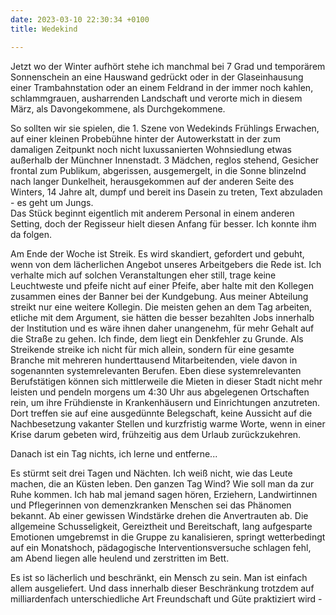 ```yaml
---
date: 2023-03-10 22:30:34 +0100
title: Wedekind

---
```

Jetzt wo der Winter aufhört stehe ich manchmal bei 7 Grad und temporärem Sonnenschein an eine Hauswand gedrückt oder in der Glaseinhausung einer Trambahnstation oder an einem Feldrand in der immer noch kahlen, schlammgrauen, ausharrenden Landschaft und verorte mich in diesem März, als Davongekommene, als Durchgekommene. 

So sollten wir sie spielen, die 1. Szene von Wedekinds Frühlings Erwachen, auf einer kleinen Probebühne hinter der Autowerkstatt in der zum damaligen Zeitpunkt noch nicht luxussanierten Wohnsiedlung etwas außerhalb der Münchner Innenstadt. 3 Mädchen, reglos stehend, Gesicher frontal zum Publikum, abgerissen, ausgemergelt, in die Sonne blinzelnd nach langer Dunkelheit, herausgekommen auf der anderen Seite des Winters, 14 Jahre alt, dumpf und bereit ins Dasein zu treten, Text abzuladen - es geht um Jungs.   
Das Stück beginnt eigentlich mit anderem Personal in einem anderen Setting, doch der Regisseur hielt diesen Anfang für besser. Ich konnte ihm da folgen.

Am Ende der Woche ist Streik. Es wird skandiert, gefordert und gebuht, wenn von dem lächerlichen Angebot unseres Arbeitgebers die Rede ist. Ich verhalte mich auf solchen Veranstaltungen eher still, trage keine Leuchtweste und pfeife nicht auf einer Pfeife, aber halte mit den Kollegen zusammen eines der Banner bei der Kundgebung. Aus meiner Abteilung streikt nur eine weitere Kollegin. Die meisten gehen an dem Tag arbeiten, etliche mit dem Argument, sie hätten die besser bezahlten Jobs innerhalb der Institution und es wäre ihnen daher unangenehm, für mehr Gehalt auf die Straße zu gehen. Ich finde, dem liegt ein Denkfehler zu Grunde. Als Streikende streike ich nicht für mich allein, sondern für eine gesamte Branche mit mehreren hunderttausend Mitarbeitenden, viele davon in sogenannten systemrelevanten Berufen. Eben diese systemrelevanten Berufstätigen können sich mittlerweile die Mieten in dieser Stadt nicht mehr leisten und pendeln morgens um 4:30 Uhr aus abgelegenen Ortschaften rein, um ihre Frühdienste in Krankenhäusern und Einrichtungen anzutreten. Dort treffen sie auf eine ausgedünnte Belegschaft, keine Aussicht auf die Nachbesetzung vakanter Stellen und kurzfristig warme Worte, wenn in einer Krise darum gebeten wird, frühzeitig aus dem Urlaub zurückzukehren. 

Danach ist ein Tag nichts, ich lerne und entferne...

Es stürmt seit drei Tagen und Nächten. Ich weiß nicht, wie das Leute machen, die an Küsten leben. Den ganzen Tag Wind? Wie soll man da zur Ruhe kommen. Ich hab mal jemand sagen hören, Erziehern, Landwirtinnen und Pflegerinnen von demenzkranken Menschen sei das Phänomen bekannt. Ab einer gewissen Windstärke drehen die Anvertrauten ab. Die allgemeine Schusseligkeit, Gereiztheit und Bereitschaft, lang aufgesparte Emotionen umgebremst in die Gruppe zu kanalisieren, springt wetterbedingt auf ein Monatshoch, pädagogische Interventionsversuche schlagen fehl, am Abend liegen alle heulend und zerstritten im Bett. 

Es ist so lächerlich und beschränkt, ein Mensch zu sein. Man ist einfach allem ausgeliefert. Und dass innerhalb dieser Beschränkung trotzdem auf milliardenfach unterschiedliche Art Freundschaft und Güte praktiziert wird - 